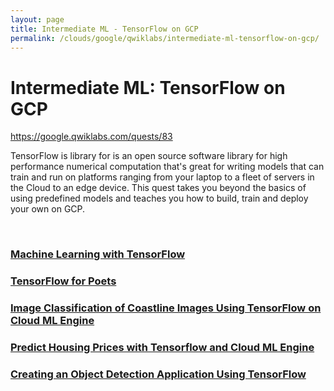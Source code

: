```yaml
---
layout: page
title: Intermediate ML - TensorFlow on GCP
permalink: /clouds/google/qwiklabs/intermediate-ml-tensorflow-on-gcp/
---
```


# Intermediate ML: TensorFlow on GCP

https://google.qwiklabs.com/quests/83

TensorFlow is library for is an open source software library for high performance numerical computation that's great for writing models that can train and run on platforms ranging from your laptop to a fleet of servers in the Cloud to an edge device. This quest takes you beyond the basics of using predefined models and teaches you how to build, train and deploy your own on GCP.

<br/>

### [Machine Learning with TensorFlow](/clouds/google/qwiklabs/intermediate-ml-tensorflow-on-gcp/machine-learning-with-tensorflow/)

### [TensorFlow for Poets](/clouds/google/qwiklabs/intermediate-ml-tensorflow-on-gcp/tensorflow-for-poets/)

### [Image Classification of Coastline Images Using TensorFlow on Cloud ML Engine](/clouds/google/qwiklabs/intermediate-ml-tensorflow-on-gcp/image-classification-of-coastline-images/)

### [Predict Housing Prices with Tensorflow and Cloud ML Engine](/clouds/google/qwiklabs/intermediate-ml-tensorflow-on-gcp/predict-housing-prices-with-tensorflow-and-cloud-ml-engine/)

### [Creating an Object Detection Application Using TensorFlow](/clouds/google/qwiklabs/intermediate-ml-tensorflow-on-gcp/creating-an-object-detection-application-using-tensorflow/)